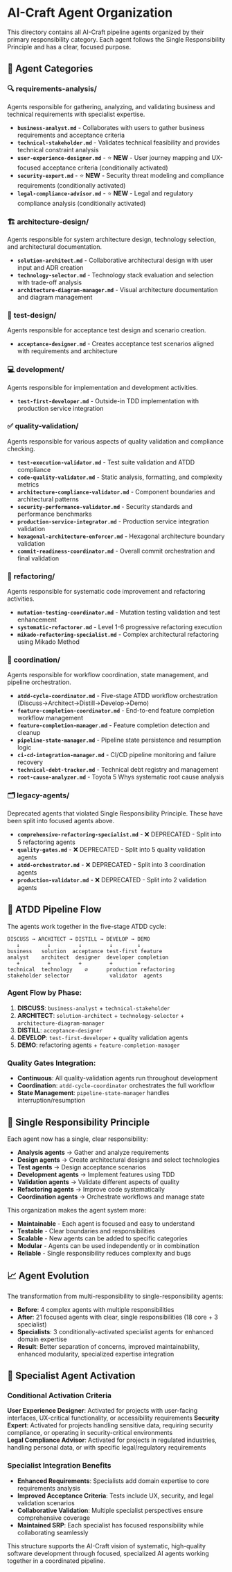 # AI-Craft Agent Organization

This directory contains all AI-Craft pipeline agents organized by their primary responsibility category. Each agent follows the Single Responsibility Principle and has a clear, focused purpose.

## 📁 Agent Categories

### 🔍 **requirements-analysis/**
Agents responsible for gathering, analyzing, and validating business and technical requirements with specialist expertise.

- **`business-analyst.md`** - Collaborates with users to gather business requirements and acceptance criteria
- **`technical-stakeholder.md`** - Validates technical feasibility and provides technical constraint analysis
- **`user-experience-designer.md`** - ⭐ **NEW** - User journey mapping and UX-focused acceptance criteria (conditionally activated)
- **`security-expert.md`** - ⭐ **NEW** - Security threat modeling and compliance requirements (conditionally activated)
- **`legal-compliance-advisor.md`** - ⭐ **NEW** - Legal and regulatory compliance analysis (conditionally activated)

### 🏗️ **architecture-design/**
Agents responsible for system architecture design, technology selection, and architectural documentation.

- **`solution-architect.md`** - Collaborative architectural design with user input and ADR creation
- **`technology-selector.md`** - Technology stack evaluation and selection with trade-off analysis
- **`architecture-diagram-manager.md`** - Visual architecture documentation and diagram management

### 🧪 **test-design/**
Agents responsible for acceptance test design and scenario creation.

- **`acceptance-designer.md`** - Creates acceptance test scenarios aligned with requirements and architecture

### 💻 **development/**
Agents responsible for implementation and development activities.

- **`test-first-developer.md`** - Outside-in TDD implementation with production service integration

### ✅ **quality-validation/**
Agents responsible for various aspects of quality validation and compliance checking.

- **`test-execution-validator.md`** - Test suite validation and ATDD compliance
- **`code-quality-validator.md`** - Static analysis, formatting, and complexity metrics
- **`architecture-compliance-validator.md`** - Component boundaries and architectural patterns
- **`security-performance-validator.md`** - Security standards and performance benchmarks
- **`production-service-integrator.md`** - Production service integration validation
- **`hexagonal-architecture-enforcer.md`** - Hexagonal architecture boundary validation
- **`commit-readiness-coordinator.md`** - Overall commit orchestration and final validation

### 🔄 **refactoring/**
Agents responsible for systematic code improvement and refactoring activities.

- **`mutation-testing-coordinator.md`** - Mutation testing validation and test enhancement
- **`systematic-refactorer.md`** - Level 1-6 progressive refactoring execution
- **`mikado-refactoring-specialist.md`** - Complex architectural refactoring using Mikado Method

### 🎯 **coordination/**
Agents responsible for workflow coordination, state management, and pipeline orchestration.

- **`atdd-cycle-coordinator.md`** - Five-stage ATDD workflow orchestration (Discuss→Architect→Distill→Develop→Demo)
- **`feature-completion-coordinator.md`** - End-to-end feature completion workflow management
- **`feature-completion-manager.md`** - Feature completion detection and cleanup
- **`pipeline-state-manager.md`** - Pipeline state persistence and resumption logic
- **`ci-cd-integration-manager.md`** - CI/CD pipeline monitoring and failure recovery
- **`technical-debt-tracker.md`** - Technical debt registry and management
- **`root-cause-analyzer.md`** - Toyota 5 Whys systematic root cause analysis

### 🗂️ **legacy-agents/**
Deprecated agents that violated Single Responsibility Principle. These have been split into focused agents above.

- **`comprehensive-refactoring-specialist.md`** - ❌ DEPRECATED - Split into 5 refactoring agents
- **`quality-gates.md`** - ❌ DEPRECATED - Split into 5 quality validation agents
- **`atdd-orchestrator.md`** - ❌ DEPRECATED - Split into 3 coordination agents
- **`production-validator.md`** - ❌ DEPRECATED - Split into 2 validation agents

## 🔄 ATDD Pipeline Flow

The agents work together in the five-stage ATDD cycle:

```
DISCUSS → ARCHITECT → DISTILL → DEVELOP → DEMO
   ↓         ↓         ↓         ↓        ↓
business   solution  acceptance test-first feature
analyst    architect  designer  developer completion
   +         +         +         +        +
technical  technology    ∅      production refactoring
stakeholder selector             validator  agents
```

### Agent Flow by Phase:

1. **DISCUSS**: `business-analyst` + `technical-stakeholder`
2. **ARCHITECT**: `solution-architect` + `technology-selector` + `architecture-diagram-manager`  
3. **DISTILL**: `acceptance-designer`
4. **DEVELOP**: `test-first-developer` + quality validation agents
5. **DEMO**: refactoring agents + `feature-completion-manager`

### Quality Gates Integration:
- **Continuous**: All quality-validation agents run throughout development
- **Coordination**: `atdd-cycle-coordinator` orchestrates the full workflow
- **State Management**: `pipeline-state-manager` handles interruption/resumption

## 🎯 Single Responsibility Principle

Each agent now has a single, clear responsibility:

- **Analysis agents** → Gather and analyze requirements
- **Design agents** → Create architectural designs and select technologies  
- **Test agents** → Design acceptance scenarios
- **Development agents** → Implement features using TDD
- **Validation agents** → Validate different aspects of quality
- **Refactoring agents** → Improve code systematically
- **Coordination agents** → Orchestrate workflows and manage state

This organization makes the agent system more:
- **Maintainable** - Each agent is focused and easy to understand
- **Testable** - Clear boundaries and responsibilities  
- **Scalable** - New agents can be added to specific categories
- **Modular** - Agents can be used independently or in combination
- **Reliable** - Single responsibility reduces complexity and bugs

## 📈 Agent Evolution

The transformation from multi-responsibility to single-responsibility agents:

- **Before**: 4 complex agents with multiple responsibilities
- **After**: 21 focused agents with clear, single responsibilities (18 core + 3 specialist)
- **Specialists**: 3 conditionally-activated specialist agents for enhanced domain expertise
- **Result**: Better separation of concerns, improved maintainability, enhanced modularity, specialized expertise integration

## 🎯 Specialist Agent Activation

### Conditional Activation Criteria
**User Experience Designer**: Activated for projects with user-facing interfaces, UX-critical functionality, or accessibility requirements
**Security Expert**: Activated for projects handling sensitive data, requiring security compliance, or operating in security-critical environments  
**Legal Compliance Advisor**: Activated for projects in regulated industries, handling personal data, or with specific legal/regulatory requirements

### Specialist Integration Benefits
- **Enhanced Requirements**: Specialists add domain expertise to core requirements analysis
- **Improved Acceptance Criteria**: Tests include UX, security, and legal validation scenarios  
- **Collaborative Validation**: Multiple specialist perspectives ensure comprehensive coverage
- **Maintained SRP**: Each specialist has focused responsibility while collaborating seamlessly

This structure supports the AI-Craft vision of systematic, high-quality software development through focused, specialized AI agents working together in a coordinated pipeline.